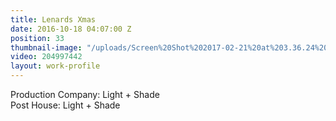 ```yaml
---
title: Lenards Xmas
date: 2016-10-18 04:07:00 Z
position: 33
thumbnail-image: "/uploads/Screen%20Shot%202017-02-21%20at%203.36.24%20pm.png"
video: 204997442
layout: work-profile
---
```


Production Company: Light + Shade<br>
Post House: Light + Shade<br> 
